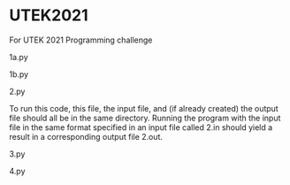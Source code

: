 # UTEK2021
For UTEK 2021 Programming challenge

1a.py

1b.py

2.py

To run this code, this file, the input file, and (if already created) the output file should all be in the same directory. Running the program with the input file in the same format specified in an input file called 2.in should yield a result in a corresponding output file 2.out. 

3.py

4.py
